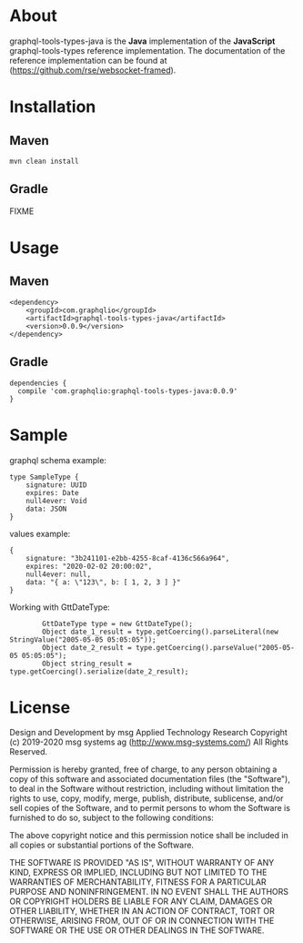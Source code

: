# About
graphql-tools-types-java is the **Java** implementation of the **JavaScript** graphql-tools-types reference implementation. 
The documentation of the reference implementation can be found at (https://github.com/rse/websocket-framed). 

# Installation
## Maven 

```
mvn clean install
```

## Gradle 

FIXME

# Usage 

## Maven 
```
<dependency>
	<groupId>com.graphqlio</groupId>
	<artifactId>graphql-tools-types-java</artifactId>
	<version>0.0.9</version>
</dependency>

```

## Gradle 

```
dependencies {
  compile 'com.graphqlio:graphql-tools-types-java:0.0.9'
}
```


# Sample 

graphql schema example:

```
type SampleType {
	signature: UUID
	expires: Date
	null4ever: Void
	data: JSON
}
```

values example:

```
{
	signature: "3b241101-e2bb-4255-8caf-4136c566a964",
	expires: "2020-02-02 20:00:02",
	null4ever: null,
	data: "{ a: \"123\", b: [ 1, 2, 3 ] }"
}
```

Working with GttDateType:

```
		GttDateType type = new GttDateType();
		Object date_1_result = type.getCoercing().parseLiteral(new StringValue("2005-05-05 05:05:05"));
		Object date_2_result = type.getCoercing().parseValue("2005-05-05 05:05:05");
		Object string_result = type.getCoercing().serialize(date_2_result);
```


# License 
Design and Development by msg Applied Technology Research
Copyright (c) 2019-2020 msg systems ag (http://www.msg-systems.com/)
All Rights Reserved.
 
Permission is hereby granted, free of charge, to any person obtaining
a copy of this software and associated documentation files (the
"Software"), to deal in the Software without restriction, including
without limitation the rights to use, copy, modify, merge, publish,
distribute, sublicense, and/or sell copies of the Software, and to
permit persons to whom the Software is furnished to do so, subject to
the following conditions:
 
The above copyright notice and this permission notice shall be included
in all copies or substantial portions of the Software.
 
THE SOFTWARE IS PROVIDED "AS IS", WITHOUT WARRANTY OF ANY KIND,
EXPRESS OR IMPLIED, INCLUDING BUT NOT LIMITED TO THE WARRANTIES OF
MERCHANTABILITY, FITNESS FOR A PARTICULAR PURPOSE AND NONINFRINGEMENT.
IN NO EVENT SHALL THE AUTHORS OR COPYRIGHT HOLDERS BE LIABLE FOR ANY
CLAIM, DAMAGES OR OTHER LIABILITY, WHETHER IN AN ACTION OF CONTRACT,
TORT OR OTHERWISE, ARISING FROM, OUT OF OR IN CONNECTION WITH THE
SOFTWARE OR THE USE OR OTHER DEALINGS IN THE SOFTWARE. 

